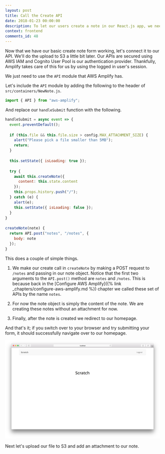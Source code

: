```yaml
---
layout: post
title: Call the Create API
date: 2018-01-23 00:00:00
description: To let our users create a note in our React.js app, we need to connect our form to our serverless API backend. We are going to use AWS Amplify's API module for this.
context: frontend
comments_id: 48
---
```


Now that we have our basic create note form working, let's connect it to our API. We'll do the upload to S3 a little bit later. Our APIs are secured using AWS IAM and Cognito User Pool is our authentication provider. Thankfully, Amplify takes care of this for us by using the logged in user's session.

We just need to use the `API` module that AWS Amplify has.

<img class="code-marker" src="/assets/s.png" />Let's include the `API` module by adding the following to the header of `src/containers/NewNote.js`.

``` javascript
import { API } from "aws-amplify";
```

<img class="code-marker" src="/assets/s.png" />And replace our `handleSubmit` function with the following.

``` javascript
handleSubmit = async event => {
  event.preventDefault();

  if (this.file && this.file.size > config.MAX_ATTACHMENT_SIZE) {
    alert("Please pick a file smaller than 5MB");
    return;
  }

  this.setState({ isLoading: true });

  try {
    await this.createNote({
      content: this.state.content
    });
    this.props.history.push("/");
  } catch (e) {
    alert(e);
    this.setState({ isLoading: false });
  }
}

createNote(note) {
  return API.post("notes", "/notes", {
    body: note
  });
}
```

This does a couple of simple things.

1. We make our create call in `createNote` by making a POST request to `/notes` and passing in our note object. Notice that the first two arguments to the `API.post()` method are `notes` and `/notes`. This is because back in the [Configure AWS Amplify]({% link _chapters/configure-aws-amplify.md %}) chapter we called these set of APIs by the name `notes`.

2. For now the note object is simply the content of the note. We are creating these notes without an attachment for now.

3. Finally, after the note is created we redirect to our homepage.

And that's it; if you switch over to your browser and try submitting your form, it should successfully navigate over to our homepage.

![New note created screenshot](/assets/react/new-listing-created.png)

Next let's upload our file to S3 and add an attachment to our note.
